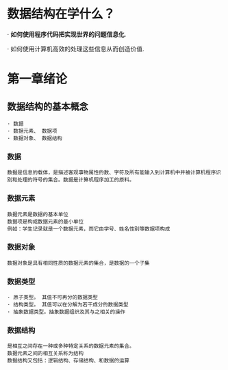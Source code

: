 # 数据结构在学什么？
· **如何使用程序代码把实现世界的问题信息化**. 

· 如何使用计算机高效的处理这些信息从而创造价值.

# 第一章绪论
## 数据结构的基本概念
    · 数据
    · 数据元素、 数据项
    · 数据对象、 数据结构
### 数据
    数据是信息的载体，是描述客观事物属性的数、字符及所有能输入到计算机中并被计算机程序识别和处理的符号的集合。数据是计算机程序加工的原料。

### 数据元素
    数据元素是数据的基本单位
    数据项是构成数据元素的最小单位
    例如：学生记录就是一个数据元素，而它由学号、姓名性别等数据项构成

### 数据对象
    数据对象是具有相同性质的数据元素的集合，是数据的一个子集

### 数据类型
    · 原子类型。 其值不可再分的数据类型
    · 结构类型。 其值可以在分解为若干成分的数据类型
    · 抽象数据类型。抽象数据组织及其与之相关的操作

### 数据结构
    是相互之间存在一种或多种特定关系的数据元素的集合。
    数据元素之间的相互关系称为结构
    数据结构又包括：逻辑结构、存储结构、和数据的运算